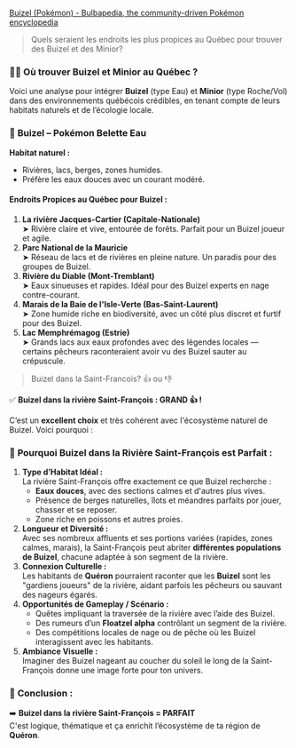 [Buizel (Pokémon) - Bulbapedia, the community-driven Pokémon encyclopedia](https://bulbapedia.bulbagarden.net/wiki/Buizel_\(Pok%C3%A9mon\))

> Quels seraient les endroits les plus propices au Québec pour trouver des Buizel et des Minior?

### 🌊✨ **Où trouver Buizel et Minior au Québec ?**

Voici une analyse pour intégrer **Buizel** (type Eau) et **Minior** (type Roche/Vol) dans des environnements québécois crédibles, en tenant compte de leurs habitats naturels et de l’écologie locale.

### 🦦 **Buizel** – Pokémon Belette Eau

**Habitat naturel :**

- Rivières, lacs, berges, zones humides.    
- Préfère les eaux douces avec un courant modéré.

#### **Endroits Propices au Québec pour Buizel :**

1. **La rivière Jacques-Cartier (Capitale-Nationale)**  
    ➤ Rivière claire et vive, entourée de forêts. Parfait pour un Buizel joueur et agile.
2. **Parc National de la Mauricie**  
    ➤ Réseau de lacs et de rivières en pleine nature. Un paradis pour des groupes de Buizel.
3. **Rivière du Diable (Mont-Tremblant)**  
    ➤ Eaux sinueuses et rapides. Idéal pour des Buizel experts en nage contre-courant.
4. **Marais de la Baie de l'Isle-Verte (Bas-Saint-Laurent)**  
    ➤ Zone humide riche en biodiversité, avec un côté plus discret et furtif pour des Buizel.
5. **Lac Memphrémagog (Estrie)**  
    ➤ Grands lacs aux eaux profondes avec des légendes locales — certains pêcheurs raconteraient avoir vu des Buizel sauter au crépuscule.

> Buizel dans la Saint-Francois? 👍 ou 👎

✅ **Buizel dans la rivière Saint-François : GRAND 👍 !**

C’est un **excellent choix** et très cohérent avec l'écosystème naturel de Buizel. Voici pourquoi :

### 🦦 **Pourquoi Buizel dans la Rivière Saint-François est Parfait :**

1. **Type d’Habitat Idéal :**  
    La rivière Saint-François offre exactement ce que Buizel recherche :
    - **Eaux douces**, avec des sections calmes et d'autres plus vives.
    - Présence de berges naturelles, îlots et méandres parfaits por jouer, chasser et se reposer.
    - Zone riche en poissons et autres proies.
2. **Longueur et Diversité :**  
    Avec ses nombreux affluents et ses portions variées (rapides, zones calmes, marais), la Saint-François peut abriter **différentes populations de Buizel**, chacune adaptée à son segment de la rivière.
3. **Connexion Culturelle :**  
    Les habitants de **Quéron** pourraient raconter que les **Buizel** sont les "gardiens joueurs" de la rivière, aidant parfois les pêcheurs ou sauvant des nageurs égarés.
4. **Opportunités de Gameplay / Scénario :**
    - Quêtes impliquant la traversée de la rivière avec l’aide des Buizel.
    - Des rumeurs d’un **Floatzel alpha** contrôlant un segment de la rivière.
    - Des compétitions locales de nage ou de pêche où les Buizel interagissent avec les habitants.
5. **Ambiance Visuelle :**  
    Imaginer des Buizel nageant au coucher du soleil le long de la Saint-François donne une image forte pour ton univers.

### 🎯 **Conclusion :**

➡️ **Buizel dans la rivière Saint-François = PARFAIT**  
C'est logique, thématique et ça enrichit l’écosystème de ta région de **Quéron**.
